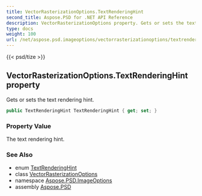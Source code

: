 ```yaml
---
title: VectorRasterizationOptions.TextRenderingHint
second_title: Aspose.PSD for .NET API Reference
description: VectorRasterizationOptions property. Gets or sets the text rendering hint
type: docs
weight: 100
url: /net/aspose.psd.imageoptions/vectorrasterizationoptions/textrenderinghint/
---
```

{{< psd/tize >}}
## VectorRasterizationOptions.TextRenderingHint property

Gets or sets the text rendering hint.

```csharp
public TextRenderingHint TextRenderingHint { get; set; }
```

### Property Value

The text rendering hint.

### See Also

* enum [TextRenderingHint](../../../aspose.psd/textrenderinghint/)
* class [VectorRasterizationOptions](../)
* namespace [Aspose.PSD.ImageOptions](../../vectorrasterizationoptions/)
* assembly [Aspose.PSD](../../../)


